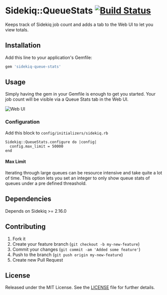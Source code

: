 # Sidekiq::QueueStats [![Build Status](https://travis-ci.org/mikestephens/sidekiq-queue-stats.svg?branch=master)](https://travis-ci.org/mikestephens/sidekiq-queue-stats)

Keeps track of Sidekiq job count and adds a tab to the Web UI to let you view totals.

## Installation

Add this line to your application's Gemfile:

```ruby
gem 'sidekiq-queue-stats'
```

## Usage

Simply having the gem in your Gemfile is enough to get you started. Your
job count will be visible via a Queue Stats tab in the Web UI.

![Web UI](http://i.imgur.com/eSNVK0O.png)

### Configuration

Add this block to `config/initializers/sidekiq.rb`

```
Sidekiq::QueueStats.configure do |config|
  config.max_limit = 50000
end
```

#### Max Limit

Iterating through large queues can be resource intensive and take quite a lot of time. This option lets you set an integer to only show queue stats of queues under a pre defined threashold.

## Dependencies

Depends on Sidekiq >= 2.16.0

## Contributing

1. Fork it
2. Create your feature branch (`git checkout -b my-new-feature`)
3. Commit your changes (`git commit -am 'Added some feature'`)
4. Push to the branch (`git push origin my-new-feature`)
5. Create new Pull Request

## License

Released under the MIT License. See the [LICENSE][license] file for further details.

[license]: https://github.com/mhfs/sidekiq-queue-count/blob/master/LICENSE
